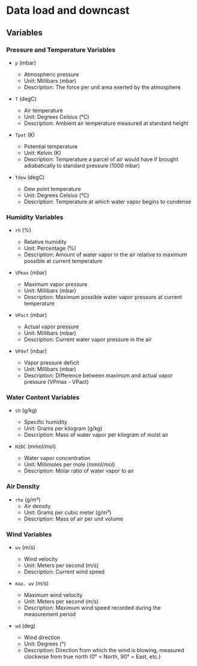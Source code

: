 # Data load and downcast

## Variables

### Pressure and Temperature Variables
- `p` (mbar)
    - Atmospheric pressure
    - Unit: Millibars (mbar)
    - Description: The force per unit area exerted by the atmosphere

- `T` (degC)
    - Air temperature
    - Unit: Degrees Celsius (°C)
    - Description: Ambient air temperature measured at standard height

- `Tpot` (K)
    - Potential temperature
    - Unit: Kelvin (K)
    - Description: Temperature a parcel of air would have if brought adiabatically to standard pressure (1000 mbar)

- `Tdew` (degC)
    - Dew point temperature
    - Unit: Degrees Celsius (°C)
    - Description: Temperature at which water vapor begins to condense

### Humidity Variables
- `rh` (%)
    - Relative humidity
    - Unit: Percentage (%)
    - Description: Amount of water vapor in the air relative to maximum possible at current temperature

- `VPmax` (mbar)
    - Maximum vapor pressure
    - Unit: Millibars (mbar)
    - Description: Maximum possible water vapor pressure at current temperature

- `VPact` (mbar)
    - Actual vapor pressure
    - Unit: Millibars (mbar)
    - Description: Current water vapor pressure in the air

- `VPdef` (mbar)
    - Vapor pressure deficit
    - Unit: Millibars (mbar)
    - Description: Difference between maximum and actual vapor pressure (VPmax - VPact)

### Water Content Variables
- `sh` (g/kg)
    - Specific humidity
    - Unit: Grams per kilogram (g/kg)
    - Description: Mass of water vapor per kilogram of moist air

- `H2OC` (mmol/mol)
    - Water vapor concentration
    - Unit: Millimoles per mole (mmol/mol)
    - Description: Molar ratio of water vapor to air

### Air Density
- `rho` (g/m³)
    - Air density
    - Unit: Grams per cubic meter (g/m³)
    - Description: Mass of air per unit volume

### Wind Variables
- `wv` (m/s)
    - Wind velocity
    - Unit: Meters per second (m/s)
    - Description: Current wind speed

- `max. wv` (m/s)
    - Maximum wind velocity
    - Unit: Meters per second (m/s)
    - Description: Maximum wind speed recorded during the measurement period

- `wd` (deg)
    - Wind direction
    - Unit: Degrees (°)
    - Description: Direction from which the wind is blowing, measured clockwise from true north (0° = North, 90° = East, etc.)